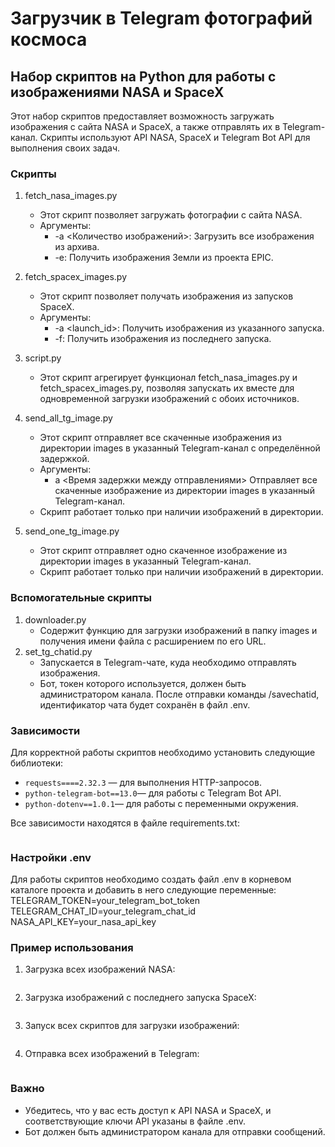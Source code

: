 
# Загрузчик в Telegram фотографий космоса

## Набор скриптов на Python для работы с изображениями NASA и SpaceX

Этот набор скриптов предоставляет возможность загружать изображения с сайта NASA и SpaceX, а также отправлять их в Telegram-канал. Скрипты используют API NASA, SpaceX и Telegram Bot API для выполнения своих задач.

### Скрипты

1. fetch_nasa_images.py
   - Этот скрипт позволяет загружать фотографии с сайта NASA.
   - Аргументы:
     - -a <Количество изображений>: Загрузить все изображения из архива.
     - -e: Получить изображения Земли из проекта EPIC.

2. fetch_spacex_images.py
   - Этот скрипт позволяет получать изображения из запусков SpaceX.
   - Аргументы:
     - -a <launch_id>: Получить изображения из указанного запуска.
     - -f: Получить изображения из последнего запуска.

3. script.py
   - Этот скрипт агрегирует функционал fetch_nasa_images.py и fetch_spacex_images.py, позволяя запускать их вместе для одновременной загрузки изображений с обоих источников.

4. send_all_tg_image.py
   - Этот скрипт отправляет все скаченные изображения из директории images в указанный Telegram-канал с определённой задержкой.
   - Аргументы:
     - a <Время задержки между отправлениями> Отправляет все скаченные изображение из директории images в указанный Telegram-канал.
   - Скрипт работает только при наличии изображений в директории.
5. send_one_tg_image.py
   - Этот скрипт отправляет одно скаченное изображение из директории images в указанный Telegram-канал.
   - Скрипт работает только при наличии изображений в директории.

### Вспомогательные скрипты

1. downloader.py
   - Содержит функцию для загрузки изображений в папку images и получения имени файла с расширением по его URL.
2. set_tg_chatid.py
   - Запускается в Telegram-чате, куда необходимо отправлять изображения.
   - Бот, токен которого используется, должен быть администратором канала. После отправки команды /savechatid, идентификатор чата будет сохранён в файл .env.

### Зависимости

Для корректной работы скриптов необходимо установить следующие библиотеки:

- `requests====2.32.3` — для выполнения HTTP-запросов.
- `python-telegram-bot==13.0`— для работы с Telegram Bot API.
- `python-dotenv==1.0.1`— для работы с переменными окружения.

Все зависимости находятся в файле requirements.txt:

```pip install -r requirements.txt:
```

### Настройки .env

Для работы скриптов необходимо создать файл .env в корневом каталоге проекта и добавить в него следующие переменные:
TELEGRAM_TOKEN=your_telegram_bot_token
TELEGRAM_CHAT_ID=your_telegram_chat_id
NASA_API_KEY=your_nasa_api_key

### Пример использования

1. Загрузка всех изображений NASA:

   ```python fetch_nasa_images.py -a
   ```

2. Загрузка изображений с последнего запуска SpaceX:

   ```python fetch_spacex_images.py -f
   ```

3. Запуск всех скриптов для загрузки изображений:

   ```python script.py
   ```

4. Отправка всех изображений в Telegram:

   ```python send_all_tg_image.py -a 30
   ```

### Важно

- Убедитесь, что у вас есть доступ к API NASA и SpaceX, и соответствующие ключи API указаны в файле .env.
- Бот должен быть администратором канала для отправки сообщений.
